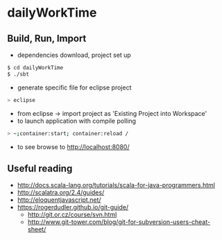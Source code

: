 # dailyWorkTime #

## Build, Run, Import ##
* dependencies download, project set up
```sh
$ cd dailyWorkTime
$ ./sbt 
```
* generate specific file for eclipse project
```sh
> eclipse
```
* from eclipse -> import project as 'Existing Project into Workspace'
* to launch application with compile polling
```sh
> ~;container:start; container:reload / 
```
* to see browse to [http://localhost:8080/](http://localhost:8080/)

## Useful reading ##
* http://docs.scala-lang.org/tutorials/scala-for-java-programmers.html
* http://scalatra.org/2.4/guides/
* http://eloquentjavascript.net/
* https://rogerdudler.github.io/git-guide/
  * http://git.or.cz/course/svn.html
  * http://www.git-tower.com/blog/git-for-subversion-users-cheat-sheet/
